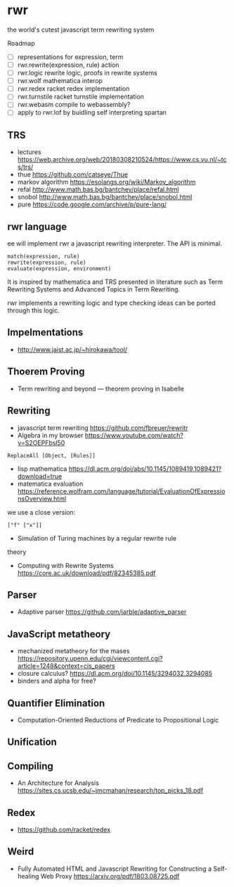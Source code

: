 # rwr

the world's cutest javascript term rewriting system

Roadmap

- [ ] representations for expression, term
- [ ] rwr.rewrite(expression, rule) action
- [ ] rwr.logic rewrite logic, proofs in rewrite systems
- [ ] rwr.wolf mathematica interop
- [ ] rwr.redex racket redex implementation
- [ ] rwr.turnstile racket turnstile implementation
- [ ] rwr.webasm compile to webassembly?
- [ ] apply to rwr.lof by buidling self interpreting spartan

## TRS

* lectures https://web.archive.org/web/20180308210524/https://www.cs.vu.nl/~tcs/trs/
* thue https://github.com/catseye/Thue
* markov algorithm https://esolangs.org/wiki/Markov_algorithm
* refal http://www.math.bas.bg/bantchev/place/refal.html
* snobol http://www.math.bas.bg/bantchev/place/snobol.html
* pure https://code.google.com/archive/p/pure-lang/

## rwr language

ee will implement rwr a javascript rewriting interpreter. The API is minimal.

```
match(expression, rule) 
rewrite(expression, rule)
evaluate(expression, environment)
```

It is inspired by mathematica and TRS presented in literature such as Term Rewriting Systems and Advanced Topics in Term Rewriting.

rwr implements a rewriting logic and type checking ideas can be ported through this logic.

## Impelmentations

* http://www.jaist.ac.jp/~hirokawa/tool/

## Thoerem Proving

* Term rewriting and beyond — theorem proving in Isabelle

## Rewriting

* javascript term rewriting https://github.com/fbreuer/rewritr
* Algebra in my browser https://www.youtube.com/watch?v=S2OEPFbsl50

```
ReplaceAll [Object, [Rules]]
```

* lisp mathematica https://dl.acm.org/doi/abs/10.1145/1089419.1089421?download=true
* matematica evaluation https://reference.wolfram.com/language/tutorial/EvaluationOfExpressionsOverview.html

we use a close version:

```
["f" ["x"]]
```

* Simulation of Turing machines by a regular rewrite rule

theory

* Computing with Rewrite Systems https://core.ac.uk/download/pdf/82345385.pdf

## Parser

* Adaptive parser https://github.com/jarble/adaptive_parser

## JavaScript metatheory

* mechanized metatheory for the mases https://repository.upenn.edu/cgi/viewcontent.cgi?article=1248&context=cis_papers
* closure calculus? https://dl.acm.org/doi/10.1145/3294032.3294085
* binders and alpha for free?

## Quantifier Elimination

* Computation-Oriented Reductions of Predicate to Propositional Logic

## Unification

## Compiling

* An Architecture for Analysis https://sites.cs.ucsb.edu/~jmcmahan/research/top_picks_18.pdf

## Redex

* https://github.com/racket/redex

## Weird

* Fully Automated HTML and Javascript Rewriting for Constructing a Self-healing Web Proxy https://arxiv.org/pdf/1803.08725.pdf


